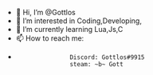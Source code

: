 - 👋 Hi, I’m @Gottlos
- 👀 I’m interested in Coding,Developing,
- 🌱 I’m currently learning Lua,Js,C
- 📫 How to reach me: 
-                    Discord: Gottlos#9915
                     steam: ~b~ Gott

